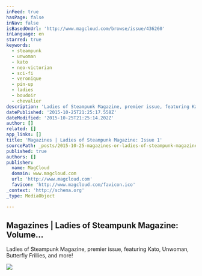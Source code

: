 ```yaml
---
inFeed: true
hasPage: false
inNav: false
isBasedOnUrl: 'http://www.magcloud.com/browse/issue/436260'
inLanguage: en
starred: true
keywords:
  - steampunk
  - unwoman
  - kato
  - neo-victorian
  - sci-fi
  - veronique
  - pin-up
  - ladies
  - boudoir
  - chevalier
description: 'Ladies of Steampunk Magazine, premier issue, featuring Kato, Unwoman, Butterfly Frillies, and more!'
datePublished: '2015-10-25T21:25:17.558Z'
dateModified: '2015-10-25T21:25:14.202Z'
author: []
related: []
app_links: []
title: 'Magazines | Ladies of Steampunk Magazine: Issue 1'
sourcePath: _posts/2015-10-25-magazines-or-ladies-of-steampunk-magazine-volume.md
published: true
authors: []
publisher:
  name: MagCloud
  domain: www.magcloud.com
  url: 'http://www.magcloud.com'
  favicon: 'http://www.magcloud.com/favicon.ico'
_context: 'http://schema.org'
_type: MediaObject

---
```

<article style=""><h1>Magazines | Ladies of Steampunk Magazine: Volume...</h1><p>Ladies of Steampunk Magazine, premier issue, featuring Kato, Unwoman, Butterfly Frillies, and more!</p><img src="https://s3.amazonaws.com/storage1.magcloud.com/image/0ca4a06dbfbe3447903309fc46bc6b1c.jpg" /></article>
